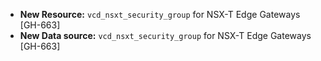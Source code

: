* **New Resource:** `vcd_nsxt_security_group` for NSX-T Edge Gateways [GH-663]
* **New Data source:** `vcd_nsxt_security_group` for NSX-T Edge Gateways [GH-663]
